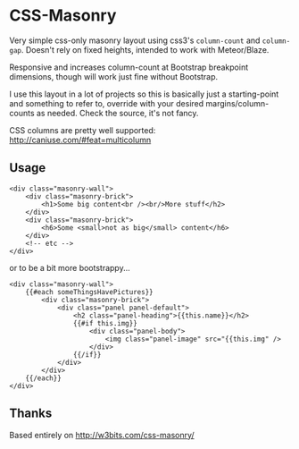 # CSS-Masonry

Very simple css-only masonry layout using css3's `column-count` and `column-gap`. Doesn't rely on fixed heights, intended to work with Meteor/Blaze.

Responsive and increases column-count at Bootstrap breakpoint dimensions, though will work just fine without Bootstrap.

I use this layout in a lot of projects so this is basically just a starting-point and something to refer to, override with your desired margins/column-counts as needed. Check the source, it's not fancy.

CSS columns are pretty well supported: http://caniuse.com/#feat=multicolumn

## Usage

```
<div class="masonry-wall">
	<div class="masonry-brick">
		<h1>Some big content<br /><br/>More stuff</h2>
	</div>
	<div class="masonry-brick">
		<h6>Some <small>not as big</small> content</h6>
	</div>
	<!-- etc -->
</div>
```
or to be a bit more bootstrappy...
```
<div class="masonry-wall">
	{{#each someThingsHavePictures}}
		<div class="masonry-brick">
			<div class="panel panel-default">
				<h2 class="panel-heading">{{this.name}}</h2>
				{{#if this.img}}
					<div class="panel-body">
						<img class="panel-image" src="{{this.img" />
					</div>
				{{/if}}
			</div>
		</div>
	{{/each}}
</div>
```

## Thanks

Based entirely on http://w3bits.com/css-masonry/